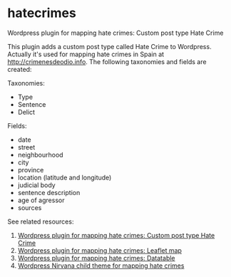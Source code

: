 # hatecrimes
Wordpress plugin for mapping hate crimes: Custom post type Hate Crime 

This plugin adds a custom post type called Hate Crime to Wordpress. Actually it's used for mapping hate crimes in Spain at http://crimenesdeodio.info. The following taxonomies and fields are created:

Taxonomies:
  - Type
  - Sentence
  - Delict

Fields:
  - date
  - street
  - neighbourhood
  - city
  - province
  - location (latitude and longitude)
  - judicial body
  - sentence description
  - age of agressor
  - sources

See related resources:
  1. [Wordpress plugin for mapping hate crimes: Custom post type Hate Crime](https://github.com/geraldo/hatecrimes)
  2. [Wordpress plugin for mapping hate crimes: Leaflet map](https://github.com/geraldo/hatecrimes-map)
  3. [Wordpress plugin for mapping hate crimes: Datatable](https://github.com/geraldo/hatecrimes-table)
  4. [Wordpress Nirvana child theme for mapping hate crimes](https://github.com/geraldo/hatecrimes-child)  
